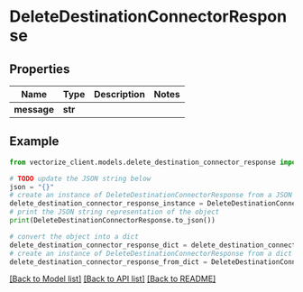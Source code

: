 # DeleteDestinationConnectorResponse


## Properties

Name | Type | Description | Notes
------------ | ------------- | ------------- | -------------
**message** | **str** |  | 

## Example

```python
from vectorize_client.models.delete_destination_connector_response import DeleteDestinationConnectorResponse

# TODO update the JSON string below
json = "{}"
# create an instance of DeleteDestinationConnectorResponse from a JSON string
delete_destination_connector_response_instance = DeleteDestinationConnectorResponse.from_json(json)
# print the JSON string representation of the object
print(DeleteDestinationConnectorResponse.to_json())

# convert the object into a dict
delete_destination_connector_response_dict = delete_destination_connector_response_instance.to_dict()
# create an instance of DeleteDestinationConnectorResponse from a dict
delete_destination_connector_response_from_dict = DeleteDestinationConnectorResponse.from_dict(delete_destination_connector_response_dict)
```
[[Back to Model list]](../README.md#documentation-for-models) [[Back to API list]](../README.md#documentation-for-api-endpoints) [[Back to README]](../README.md)


